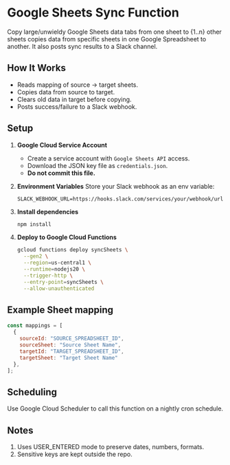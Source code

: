 # Google Sheets Sync Function

Copy large/unwieldy Google Sheets data tabs from one sheet to {1..n} other sheets copies data from specific sheets in one Google Spreadsheet to another. It also posts sync results to a Slack channel.

## How It Works
- Reads mapping of source → target sheets.
- Copies data from source to target.
- Clears old data in target before copying.
- Posts success/failure to a Slack webhook.

## Setup
1. **Google Cloud Service Account**
   - Create a service account with `Google Sheets API` access.
   - Download the JSON key file as `credentials.json`.
   - **Do not commit this file.**

2. **Environment Variables**
   Store your Slack webhook as an env variable:
   ```
   SLACK_WEBHOOK_URL=https://hooks.slack.com/services/your/webhook/url
   ```

3. **Install dependencies**
   ```bash
   npm install
   ```

4. **Deploy to Google Cloud Functions**

   ```bash
   gcloud functions deploy syncSheets \
     --gen2 \
     --region=us-central1 \
     --runtime=nodejs20 \
     --trigger-http \
     --entry-point=syncSheets \
     --allow-unauthenticated
   ```

## Example Sheet mapping

   ```javascript
   const mappings = [
     {
       sourceId: "SOURCE_SPREADSHEET_ID",
       sourceSheet: "Source Sheet Name",
       targetId: "TARGET_SPREADSHEET_ID",
       targetSheet: "Target Sheet Name"
     },
   ];
   ```

## Scheduling
Use Google Cloud Scheduler to call this function on a nightly cron schedule.

## Notes
1. Uses USER_ENTERED mode to preserve dates, numbers, formats.
2. Sensitive keys are kept outside the repo.
